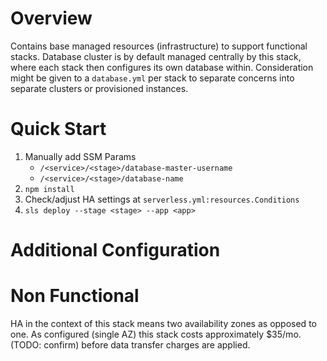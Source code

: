 # Overview

Contains base managed resources (infrastructure) to support functional stacks. Database cluster is by default
managed centrally by this stack, where each stack then configures its own database within. Consideration might
be given to a `database.yml` per stack to separate concerns into separate clusters or provisioned instances.

# Quick Start

1. Manually add SSM Params
   - `/<service>/<stage>/database-master-username`
   - `/<service>/<stage>/database-name`
2. `npm install`
3. Check/adjust HA settings at `serverless.yml:resources.Conditions`
4. `sls deploy --stage <stage> --app <app>`

# Additional Configuration

# Non Functional

HA in the context of this stack means two availability zones as opposed to one. As configured (single AZ) this
stack costs approximately $35/mo. (TODO: confirm) before data transfer charges are applied.
